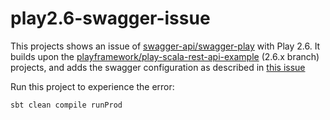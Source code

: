 # play2.6-swagger-issue

This projects shows an issue of [swagger-api/swagger-play](https://github.com/swagger-api/swagger-play) with Play 2.6. It builds upon the [playframework/play-scala-rest-api-example](https://github.com/playframework/play-scala-rest-api-example) (2.6.x branch) projects, and adds the swagger configuration as described in [this issue](https://github.com/swagger-api/swagger-play/issues/185)

Run this project to experience the error:

    sbt clean compile runProd
